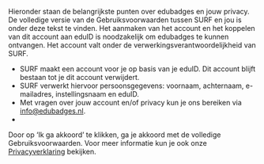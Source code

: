Hieronder staan de belangrijkste punten over edubadges en jouw privacy. De volledige versie van de Gebruiksvoorwaarden tussen SURF en jou is onder deze tekst te vinden. Het aanmaken van het account en het koppelen van dit account aan eduID is noodzakelijk om edubadges te kunnen ontvangen. Het account valt onder de verwerkingsverantwoordelijkheid van SURF.

* SURF maakt een account voor je op basis van je eduID. Dit account blijft bestaan tot je dit account verwijdert.
* SURF verwerkt hiervoor persoonsgegevens: voornaam, achternaam, e-mailadres, instellingsnaam en eduID.
* Met vragen over jouw account en/of privacy kun je ons bereiken via [info@edubadges.nl](mailto@info@edubadges.nl).
* 
Door op ‘Ik ga akkoord’ te klikken, ga je akkoord met de volledige Gebruiksvoorwaarden. Voor meer informatie kun je ook onze [Privacyverklaring](https://edubadges.nl/privacy) bekijken.
